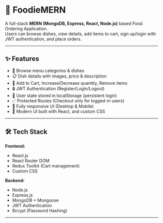 # 🍔 FoodieMERN

A full-stack **MERN (MongoDB, Express, React, Node.js)** based Food Ordering Application.  
Users can browse dishes, view details, add items to cart, sign up/login with JWT authentication, and place orders.

---

## ✨ Features

- 🥗 Browse menu categories & dishes  
- 📋 Dish details with images, price & description  
- 🛒 Add to Cart, Increase/Decrease quantity, Remove items  
- 🔒 JWT Authentication (Register/Login/Logout)  
- 👤 User state stored in localStorage (persistent login)  
- ✅ Protected Routes (Checkout only for logged-in users)  
- 📱 Fully responsive UI (Desktop & Mobile)  
- 🎨 Modern UI built with React, and custom CSS  

---

## 🛠️ Tech Stack

**Frontend:**
- React.js
- React Router DOM
- Redux Toolkit (Cart management)
- Custom CSS

**Backend:**
- Node.js
- Express.js
- MongoDB + Mongoose
- JWT Authentication
- Bcrypt (Password Hashing)

---

